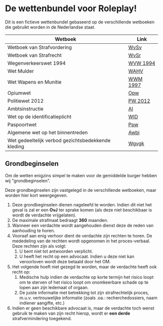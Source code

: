 # De wettenbundel voor Roleplay!
Dit is een fictieve wettenbundel gebaseerd op de verschillende wetboeken die gebruikt worden in de Nederlandse staat.

| Wetboek                                            | Link                                                               |
|----------------------------------------------------|--------------------------------------------------------------------|
| Wetboek van Strafvordering                         | [WvSv](wetboek-van-strafvordering.md)                              |
| Wetboek van Strafrecht                             | [WvSr](wetboek-van-strafrecht.md)                                  |
| Wegenverkeerswet 1994                              | [WVW 1994](wegenverkeerswet-1994.md)                               |
| Wet Mulder                                         | [WAHV](wet-mulder.md)                                              |
| Wet Wapens en Munitie                              | [WWM 1997](wet-wapens-en-munitie.md)                               |
| Opiumwet                                           | [Opw](opiumwet.md)                                                 |
| Politiewet 2012                                    | [PW 2012](politiewet-2012.md)                                      |
| Ambtsinstructie                                    | [AI](ambtsinstructie.md)                                           |
| Wet op de identificatieplicht                      | [WID](wet-op-de-identificatieplicht.md)                            |
| Paspoortwet                                        | [Ppw](paspoortwet.md)                                              |
| Algemene wet op het binnentreden                   | [Awbi](algemene-wet-op-het-binnentreden.md)                        |
| Wet gedeeltelijk verbod gezichtsbedekkende kleding | [Wgvgk](wet-gedeeltelijk-verbod-gezichtsbedekkende-kleding.md)     |

## Grondbeginselen
Om de wetten enigzins simpel te maken voor de gemiddelde burger hebben wij "grondbeginselen".

Deze grondbeginselen zijn vastgelegd in de verschillende wetboeken, maar worden hier kort weergegeven.

1. Deze grondbeginselen dienen nageleefd te worden. Indien dit niet het geval is zal er een **OvJ** ter sprake komen (als deze niet beschikbaar is wordt de verdachte vrijgelaten).
2. De maximale strafmaat bedraagt **360** maanden.
3. Wanneer een verdachte wordt aangehouden dienst deze de reden van aanhouding te horen.
4. Vooraaf aan enig verhoor dient de verdachte zijn rechten te horen. De mededeling van de rechten wordt opgenomen in het proces-verbaal. Deze rechten zijn als volgt:
    1. U bent niet tot antwoorden verplicht.
    2. U heeft het recht op een advocaat. Indien u deze niet kan veroorloven wordt deze betaald door het OM.
5. Het volgende hoeft niet gezegd te worden, maar de verdachte heeft ook recht op:
    1. Medische hulp indien de verdachte op korte termijn het risico loopt om te sterven of het risico loopt om onomkeerbare schade op te lopen aan zijn ledemaat of orgaan.
    2. De juiste informatie met betrekking tot zijn strafrechtelijk proces, m.u.v. vertrouwelijke informatie (zoals .oa.: recherchedossiers, naam indiener aangifte, etc.)
6. Indien er geen beschikbare advocaat is, maar de verdachte toch wenst gebruik te maken van zijn recht hierop, wordt er **een derde** strafvermindering toegekend.
